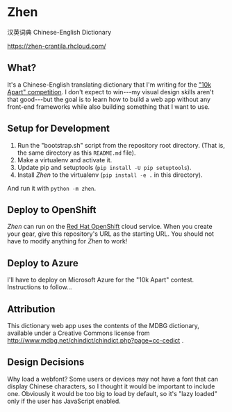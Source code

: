 Zhen
====

汉英词典 Chinese-English Dictionary

https://zhen-crantila.rhcloud.com/


What?
-----

It's a Chinese-English translating dictionary that I'm writing for the
["10k Apart" competition](https://a-k-apart.com/). I don't expect to win---my visual design skills
aren't that good---but the goal is to learn how to build a web app without any front-end frameworks
while also building something that I want to use.


Setup for Development
---------------------

1. Run the "bootstrap.sh" script from the repository root directory. (That is, the same directory
   as this `README.md` file).
1. Make a virtualenv and activate it.
1. Update pip and setuptools (`pip install -U pip setuptools`).
1. Install *Zhen* to the virtualenv (`pip install -e .` in this directory).

And run it with `python -m zhen`.


Deploy to OpenShift
-------------------

*Zhen* can run on the [Red Hat OpenShift](https://openshift.redhat.com/) cloud service. When you
create your gear, give this repository's URL as the starting URL. You should not have to modify
anything for *Zhen* to work!


Deploy to Azure
---------------

I'll have to deploy on Microsoft Azure for the "10k Apart" contest. Instructions to follow...


Attribution
-----------

This dictionary web app uses the contents of the MDBG dictionary, available under a Creative Commons
license from http://www.mdbg.net/chindict/chindict.php?page=cc-cedict .


Design Decisions
----------------

Why load a webfont? Some users or devices may not have a font that can display Chinese characters,
so I thought it would be important to include one. Obviously it would be too big to load by default,
so it's "lazy loaded" only if the user has JavaScript enabled.
